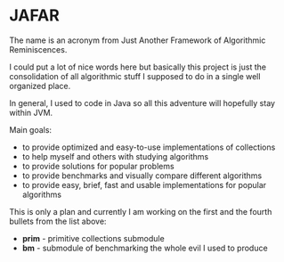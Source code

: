 JAFAR
=====

The name is an acronym from Just Another Framework of Algorithmic Reminiscences.

I could put a lot of nice words here but basically this project is just the consolidation of all algorithmic stuff I supposed to do in a single well organized place.

In general, I used to code in Java so all this adventure will hopefully stay within JVM.

Main goals:
* to provide optimized and easy-to-use implementations of collections
* to help myself and others with studying algorithms
* to provide solutions for popular problems
* to provide benchmarks and visually compare different algorithms 
* to provide easy, brief, fast and usable implementations for popular algorithms

This is only a plan and currently I am working on the first and the fourth bullets from the list above: 
* **prim** - primitive collections submodule
* **bm** - submodule of benchmarking the whole evil I used to produce
